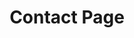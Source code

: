 ---
title: "Contact Page"
layout: contact

summary:
description: 
images: 
  - ""

form_title: "Got Any Questions"
---